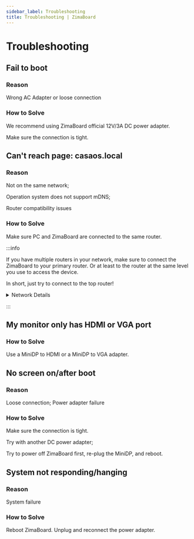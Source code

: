 ```yaml
---
sidebar_label: Troubleshooting
title: Troubleshooting | ZimaBoard
---
```


# Troubleshooting

## Fail to boot

### Reason

Wrong AC Adapter or loose connection

### How to Solve

We recommend using ZimaBoard official 12V/3A DC power adapter. 

Make sure the connection is tight.


## Can't reach page: casaos.local

### Reason 

Not on the same network;

Operation system does not support mDNS;

Router compatibility issues

### How to Solve

Make sure PC and ZimaBoard are connected to the same router.

:::info

If you have multiple routers in your network, make sure to connect the ZimaBoard to your primary router. Or at least to the router at the same level you use to access the device.

In short, just try to connect to the top router!

<details>

<summary>Network Details</summary>

**For example, if your network looks like this:**

<p><img
  src={require('./02-get-started/images/network-case-1.png').default}
  alt="Network Case 1"
  style={{
    maxWidth: '80%',
    display: 'block',
    margin: 'auto'
    }}
/></p>

The routers are connected as shown in the diagram. Both router A and router B are connected to different devices that need to be networked, and you want them both to be connected to the ZimaBoard, connect the ZimaBoard to router A.

But if all your devices that need to be networked are actually connected to router B, or if you only want the devices under router B to access the ZimaBoard, then just connect to router B.

---

**The same goes for the following network situation:**

<p><img
  src={require('./02-get-started/images/network-case-2.png').default}
  alt="Network Case 2"
  style={{
    maxWidth: '80%',
    display: 'block',
    margin: 'auto'
    }}
/></p>

The routers are connected as shown in the figure. Routers A, B, C and D are all connected to different Internet devices, and you want them all to connect to the ZimaBoard, connect the ZimaBoard to router A.

If you only want the devices under router B to access the ZimaBoard, then just connect to router B. At this point, none of the devices connected to routers A and C will be able to access the ZimaBoard.

</details>

:::


## My monitor only has HDMI or VGA port

### How to Solve

Use a MiniDP to HDMI or a MiniDP to VGA adapter.


## No screen on/after boot

### Reason

Loose connection;
Power adapter failure

### How to Solve

Make sure the connection is tight.

Try with another DC power adapter;

Try to power off ZimaBoard first, re-plug the MiniDP, and reboot.


## System not responding/hanging

### Reason

System failure

### How to Solve

Reboot ZimaBoard. Unplug and reconnect the power adapter.
